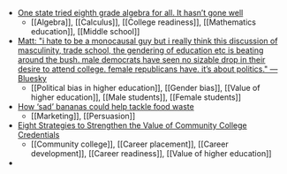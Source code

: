 - [One state tried eighth grade algebra for all. It hasn’t gone well](https://hechingerreport.org/one-state-tried-algebra-for-all-eighth-graders-it-hasnt-gone-well/)
	- [[Algebra]], [[Calculus]], [[College readiness]], [[Mathematics education]], [[Middle school]]
- [Matt: "i hate to be a monocausal guy but i really think this discussion of masculinity, trade school, the gendering of education etc is beating around the bush. male democrats have seen no sizable drop in their desire to attend college. female republicans have. it’s about politics." — Bluesky](https://bsky.app/profile/tiredgenerally.bsky.social/post/3lep3jykfn226)
	- [[Political bias in higher education]], [[Gender bias]], [[Value of higher education]], [[Male students]], [[Female students]]
- [How ‘sad’ bananas could help tackle food waste](https://theconversation.com/how-sad-bananas-could-help-tackle-food-waste-244990)
	- [[Marketing]], [[Persuasion]]
- [Eight Strategies to Strengthen the Value of Community College Credentials](https://ccrc.tc.columbia.edu/easyblog/2024-11-20-21-12-17.html)
	- [[Community college]], [[Career placement]], [[Career development]], [[Career readiness]], [[Value of higher education]]
-